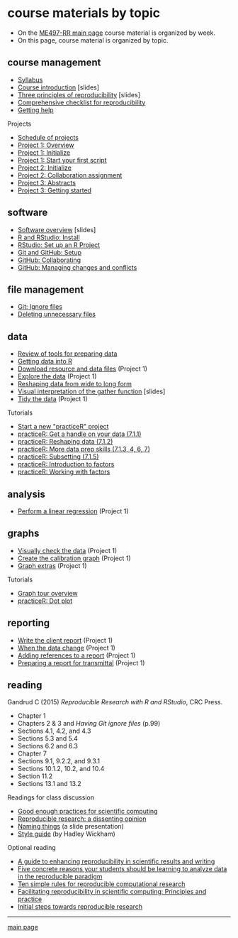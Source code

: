 
# course materials by topic

- On the [ME497-RR main page](../README.md) course material is organized by week. 
- On this page, course material is organized by topic. 

## course management

- [Syllabus](cm001_syllabus.md) 
- [Course introduction](../slides/slides001_introduction.pdf) [slides] 
- [Three principles of reproducibility](../slides/slides003_start-report.pdf) [slides] 
- [Comprehensive checklist for reproducibility](http://ropensci.github.io/reproducibility-guide/sections/checklist/) 
- [Getting help ](cm002b_getting-help.md) 

Projects 

- [Schedule of projects](cm002a_deadlines.md) 
- [Project 1: Overview](cm004_project-1_overview.md) 
- [Project 1: Initialize](cm005_project-1_initialize.md) 
- [Project 1: Start your first script](cm007_project-1_first-script.md) 
- [Project 2: Initialize](cm019_project-2_start.md) 
- [Project 2: Collaboration assignment](cm027_project-2_reviewers.md) 
- [Project 3: Abstracts](cm031_project-3-descriptions.md) 
- [Project 3: Getting started](cm037_project-3_collabs.md)


## software 

- [Software overview](../slides/slides002_software.pdf) [slides] 
- [R and RStudio: Install](https://github.com/DSR-RHIT/install-R-and-RStudio) 
- [RStudio: Set up an R Project](https://github.com/DSR-RHIT/install-R-and-RStudio) 
- [Git and GitHub: Setup](cm003_git-setup.md) 
- [GitHub: Collaborating](cm029_collaborating-github.md) 
- [GitHub: Managing changes and conflicts](cm030_change-conflict-revert.md) 

## file management 

- [Git: Ignore files](cm008_project-1_gitignore.md) 
- [Deleting unnecessary files](cm037_unlink-files.md) 

## data 

- [Review of tools for preparing data](cm022_review-data-prep.md) 
- [Getting data into R](cm020_getting-data-into-R.md) 
- [Download resource and data files](cm006_project-1_downloads.md) (Project 1) 
- [Explore the data](cm009_project-1_explore-data.md) (Project 1) 
- [Reshaping data from wide to long form](cm021_reshaping-data.md) 
- [Visual interpretation of the gather function](../slides/slides004_visual-gather.pdf)  [slides] 
- [Tidy the data](cm010_project-1_tidy-data.md) (Project 1) 

Tutorials

- [Start a new "practiceR" project](cm023_practiceR.md)  
- [practiceR: Get a handle on your data (7.1.1)](cm024_ch07_handle-on-data.md) 
- [practiceR: Reshaping data (7.1.2)](cm025_ch07_reshaping-data.md) 
- [practiceR: More data prep skills (7.1.3, 4, 6, 7)](cm026_ch07_more-data-prep.md) 
- [practiceR: Subsetting (7.1.5)](cm028_ch07_subsetting.md) 
- [practiceR: Introduction to factors](cm032_factors.md) 
- [practiceR: Working with factors](cm033_working-with-factors.md) 


## analysis 

- [Perform a linear regression](cm012_project-1_regression.md) (Project 1) 

## graphs 

- [Visually check the data](cm011_project-1_graph-first-look.md) (Project 1) 
- [Create the calibration graph](cm013_project-1_graph-better.md) (Project 1) 
- [Graph extras](cm014_project-1_graph-extras.md) (Project 1) 

Tutorials 

- [Graph tour overview](cm034_graph-tour-overview.md) 
- [practiceR: Dot plot](cm035_dot-plot.md) 

## reporting 

- [Write the client report](cm015_project-1_report.md) (Project 1) 
- [When the data change](cm/cm017_project-1_data-change.md)  (Project 1) 
- [Adding references to a report](cm018_project-1_references.md) (Project 1) 
- [Preparing a report for transmittal](cm016_project-1_report-transmittal.md) (Project 1) 

## reading

Gandrud C (2015) *Reproducible Research with R and RStudio*, CRC Press. 

- Chapter 1 
- Chapters 2 & 3 and *Having Git ignore files* (p.99) 
- Sections 4.1, 4.2, and 4.3 
- Sections 5.3 and 5.4 
- Sections 6.2 and 6.3 
- Chapter 7 
- Sections 9.1, 9.2.2, and 9.3.1 
- Sections 10.1.2, 10.2, and 10.4 
- Section 11.2 
- Sections 13.1 and 13.2 

Readings for class discussion 

- [Good enough practices for scientific computing](http://swcarpentry.github.io/good-enough-practices-in-scientific-computing/) 
- [Reproducible research: a dissenting opinion](http://cogprints.org/8675/1/ReproducibleResearch.pdf) 
- [Naming things](https://rawgit.com/Reproducible-Science-Curriculum/rr-organization1/master/organization-01-slides.html#1) (a slide presentation)    
- [Style guide](http://adv-r.had.co.nz/Style.html) (by Hadley Wickham) 

Optional reading 

- [A guide to enhancing reproducibility in scientific results and writing](http://ropensci.github.io/reproducibility-guide/) 
- [Five concrete reasons your students should be learning to analyze data in the reproducible paradigm](http://chance.amstat.org/2014/09/reproducible-paradigm/) 
- [Ten simple rules for reproducible computational research](http://journals.plos.org/ploscompbiol/article?id=10.1371/journal.pcbi.1003285) 
- [Facilitating reproducibility in scientific computing: Principles and practice](http://web.stanford.edu/~vcs/papers/reprod2014.pdf) 
- [Initial steps towards reproducible research](http://kbroman.org/steps2rr/) 




--- 

[main page](../README.md) 
